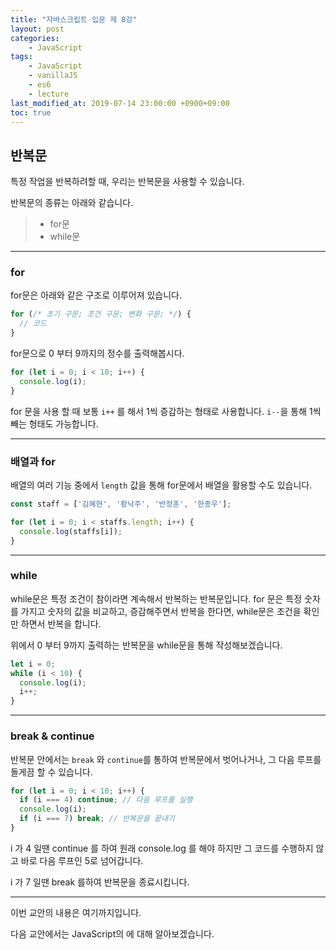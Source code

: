 ```yaml
---
title: "자바스크립트 입문 제 8강"
layout: post
categories:
    - JavaScript
tags:
    - JavaScript
    - vanillaJS
    - es6
    - lecture
last_modified_at: 2019-07-14 23:00:00 +0900+09:00
toc: true
---
```


## 반복문

특정 작업을 반복하려할 때, 우리는 반복문을 사용할 수 있습니다.

반복문의 종류는 아래와 같습니다.

>* for문
>* while문

---

### for

for문은 아래와 같은 구조로 이루어져 있습니다.

~~~javascript
for (/* 초기 구문; 조건 구문; 변화 구문; */) {
  // 코드
}
~~~

for문으로 0 부터 9까지의 정수를 출력해봅시다.

~~~javascript
for (let i = 0; i < 10; i++) {
  console.log(i);
}
~~~

for 문을 사용 할 때 보통 `i++` 를 해서 1씩 증감하는 형태로 사용합니다. `i--`을 통해 1씩 빼는 형태도 가능합니다.

---

### 배열과 for

배열의 여러 기능 중에서 `length` 값을 통해 for문에서 배열을 활용할 수도 있습니다.

~~~javascript
const staff = ['김혜현', '황낙주', '반정훈', '한종우'];

for (let i = 0; i < staffs.length; i++) {
  console.log(staffs[i]);
}
~~~

---

### while

while문은 특정 조건이 참이라면 계속해서 반복하는 반복문입니다. for 문은 특정 숫자를 가지고 숫자의 값을 비교하고, 증감해주면서 반복을 한다면, while문은 조건을 확인만 하면서 반복을 합니다.

위에서 0 부터 9까지 출력하는 반복문을 while문을 통해 작성해보겠습니다.

~~~javascript
let i = 0;
while (i < 10) {
  console.log(i);
  i++;
}
~~~

---

### break & continue

반복문 안에서는 `break` 와 `continue`를 통하여 반복문에서 벗어나거나, 그 다음 루프를 돌게끔 할 수 있습니다.

~~~javascript
for (let i = 0; i < 10; i++) {
  if (i === 4) continue; // 다음 루프를 실행
  console.log(i);
  if (i === 7) break; // 반복문을 끝내기
}
~~~

i 가 4 일땐 continue 를 하여 원래 console.log 를 해야 하지만 그 코드를 수행하지 않고 바로 다음 루프인 5로 넘어갑니다.

i 가 7 일땐 break 를하여 반복문을 종료시킵니다.

---

이번 교안의 내용은 여기까지입니다.

다음 교안에서는 JavaScript의 에 대해 알아보겠습니다.
